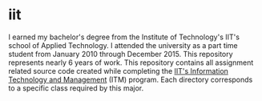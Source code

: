 # iit
I earned my bachelor's degree from the Institute of Technology's IIT's school of Applied Technology. I attended the university as a part time student from January 2010 through December 2015. This repository represents nearly 6 years of work.  This repository contains all assignment related source code created while completing the [IIT's Information Technology and Management](http://appliedtech.iit.edu/information-technology-and-management) (ITM) program.  Each directory corresponds to a specific class required by this major.  
